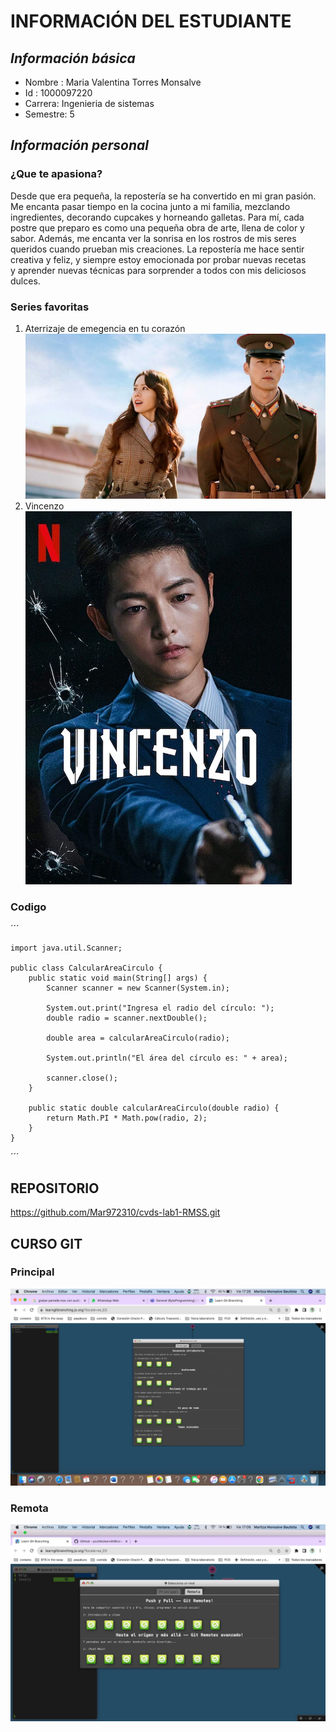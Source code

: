 # __INFORMACIÓN DEL ESTUDIANTE__
## _Información básica_

* Nombre : Maria Valentina Torres Monsalve
* Id     : 1000097220
* Carrera: Ingenieria de sistemas
* Semestre: 5

## _Información personal_

### ¿Que te apasiona?

Desde que era pequeña, la repostería se ha convertido en mi gran pasión.\
 Me encanta pasar tiempo en la cocina junto a mi familia, mezclando\
  ingredientes, decorando cupcakes y horneando galletas. Para mí, cada\
   postre que preparo es como una pequeña obra de arte, llena de color y\
    sabor. Además, me encanta ver la sonrisa en los rostros de mis seres\
     queridos cuando prueban mis creaciones. La repostería me hace sentir\
      creativa y feliz, y siempre estoy emocionada por probar nuevas recetas\
       y aprender nuevas técnicas para sorprender a todos con mis deliciosos\
        dulces.



### Series favoritas

1. Aterrizaje de emegencia en tu corazón\
    ![Alt text](image-1.png)
2. Vincenzo\
    ![Alt text](image.png)

### Codigo

´´´
   
    import java.util.Scanner;

    public class CalcularAreaCirculo {
        public static void main(String[] args) {
            Scanner scanner = new Scanner(System.in);
            
            System.out.print("Ingresa el radio del círculo: ");
            double radio = scanner.nextDouble();
            
            double area = calcularAreaCirculo(radio);
            
            System.out.println("El área del círculo es: " + area);
            
            scanner.close();
        }
        
        public static double calcularAreaCirculo(double radio) {
            return Math.PI * Math.pow(radio, 2);
        }
    }

´´´

## __REPOSITORIO__

https://github.com/Mar972310/cvds-lab1-RMSS.git

## __CURSO GIT__

### Principal
![Alt text](image-2.png)

### Remota
![Alt text](image-4.png)




